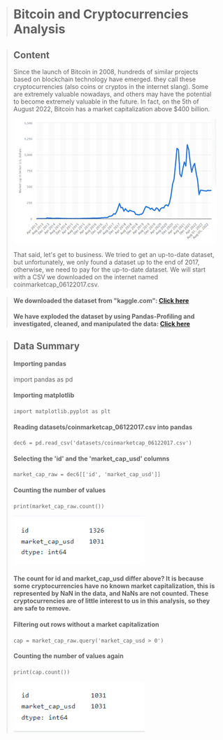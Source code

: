 > # Bitcoin and Cryptocurrencies Analysis

> ## Content
>Since the launch of Bitcoin in 2008, hundreds of similar projects based on blockchain technology have emerged. they call these cryptocurrencies (also coins or cryptos in the internet slang). Some are extremely valuable nowadays, and others may have the potential to become extremely valuable in the future. In fact, on the 5th of August 2022, Bitcoin has a market capitalization above $400 billion.
>
><img src="images/pic-01.png" alt="image-2" width="900"/>
>
>That said, let's get to business. We tried to get an up-to-date dataset, but unfortunately, we only found a dataset up to the end of 2017, otherwise, we need to pay for the up-to-date dataset. We will start with a CSV we downloaded on the internet named coinmarketcap_06122017.csv.

> #### We downloaded the dataset from "kaggle.com": [Click here](https://www.kaggle.com/datasets/kingabzpro/crypto)
>
> #### We have exploded the dataset by using Pandas-Profiling and investigated, cleaned, and manipulated the data: [Click here](https://walmalki.github.io/bitcoin_and_cryptocurrencies/)

> ## Data Summary
>
> #### Importing pandas
>
> import pandas as pd
>
> #### Importing matplotlib
>
> `import matplotlib.pyplot as plt`
>
> #### Reading datasets/coinmarketcap_06122017.csv into pandas
>
> `dec6 = pd.read_csv('datasets/coinmarketcap_06122017.csv')`
>
> #### Selecting the 'id' and the 'market_cap_usd' columns
>
> `market_cap_raw = dec6[['id', 'market_cap_usd']]`
>
> #### Counting the number of values
>
> `print(market_cap_raw.count())`
>
> <img src="images/pic-02.png" alt="pic-02" width="300"/>
>
> #### The count for id and market_cap_usd differ above? It is because some cryptocurrencies have no known market capitalization, this is represented by NaN in the data, and NaNs are not counted. These cryptocurrencies are of little interest to us in this analysis, so they are safe to remove.
>
> #### Filtering out rows without a market capitalization
>
> `cap = market_cap_raw.query('market_cap_usd > 0')`
>
> #### Counting the number of values again
>
> `print(cap.count())`
>
> <img src="images/pic-03.png" alt="pic-03" width="300"/>
